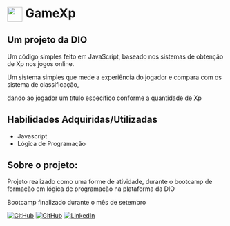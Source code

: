 <H1
  <a href="https://www.dio.me/">
     <img align="center" width="35px" src="https://static.wikia.nocookie.net/minecraft_gamepedia/images/b/b6/Bottle_o%27_Enchanting_JE2_BE2.png/revision/latest?cb=20191229123032g"></a> 
  GameXp</H1>
  
  ## Um projeto da DIO

<p> Um código simples feito em JavaScript, baseado nos sistemas de obtenção de Xp nos jogos online. </p>
Um sistema simples que mede a experiência do jogador e compara com os sistema de classificação, </p>
<p> dando ao jogador um título específico conforme a quantidade de Xp</p>

##  Habilidades Adquiridas/Utilizadas

<uL>
  <li>Javascript</li>
  <li>Lógica de Programação</li>
</uL>

<h2>Sobre o projeto:</h2>
<p>Projeto realizado como uma forme de atividade, durante o bootcamp de formação em lógica de programação
na plataforma da DIO</p>

<p>Bootcamp finalizado durante o mês de setembro</p>

[![GitHub](https://img.shields.io/badge/GitHub-000?style=for-the-badge&logo=github&logoColor=016FB9)](https://docs.github.com/)
[![GitHub](https://img.shields.io/badge/Instagram-000?style=for-the-badge&logo=instagram&logoColor=016FB9)]([https://docs.github.com/](https://www.instagram.com/isacevolve/))
[![LinkedIn](https://img.shields.io/badge/LinkedIn-000?style=for-the-badge&logo=linkedin&logoColor=016FB9)](www.linkedin.com/in/christoffer-isac)
